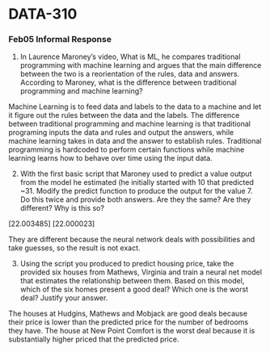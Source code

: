# DATA-310
### Feb05 Informal Response

1. In Laurence Maroney’s video, What is ML, he compares traditional programming with machine learning and argues that the main difference between 
the two is a reorientation of the rules, data and answers. According to Maroney, what is the difference between traditional programming and machine learning?

Machine Learning is to feed data and labels to the data to a machine and let it figure out the rules between the data and the labels. The difference between 
traditional programming and machine learning is that traditional programing inputs the data and rules and output the answers, while machine learning takes 
in data and the answer to establish rules. Traditional programming is hardcoded to perform certain functions while machine learning learns how to behave 
over time using the input data.

2. With the first basic script that Maroney used to predict a value output from the model he estimated (he initially started with 10 that predicted ~31. Modify 
the predict function to produce the output for the value 7. Do this twice and provide both answers. Are they the same? Are they different? Why is this so?

[22.003485] [22.000023]

They are different because the neural network deals with possibilities and take guesses, so the result is not exact.
  

3. Using the script you produced to predict housing price, take the provided six houses from Mathews, Virginia and train a neural net model that estimates 
the relationship between them. Based on this model, which of the six homes present a good deal? Which one is the worst deal? Justify your answer. 

The houses at Hudgins, Mathews and Mobjack are good deals because their price is lower than the predicted price for the number of bedrooms they have. The house at New Point Comfort is the worst deal because it is substantially higher priced that the predicted price. 

